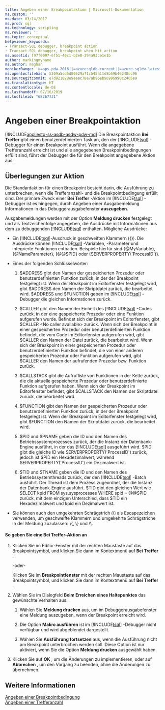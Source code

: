 ```yaml
---
title: Angeben einer Breakpointaktion | Microsoft-Dokumentation
ms.custom: ''
ms.date: 03/14/2017
ms.prod: sql
ms.technology: scripting
ms.reviewer: ''
ms.topic: conceptual
helpviewer_keywords:
- Transact-SQL debugger, breakpoint action
- Transact-SQL debugger, breakpoint when hit action
ms.assetid: f97f0097-6f51-40c1-b2e0-294a93ce1e1b
author: markingmyname
ms.author: maghan
monikerRange: '>=aps-pdw-2016||=azuresqldb-current||=azure-sqldw-latest||>=sql-server-2016||=sqlallproducts-allversions||>=sql-server-linux-2017||=azuresqldb-mi-current'
ms.openlocfilehash: 5209a5cd5d80529a71c545a11d8b59b46248bc96
ms.sourcegitcommit: e7d921828e9eeac78e7ab96eb90996990c2405e9
ms.translationtype: HT
ms.contentlocale: de-DE
ms.lasthandoff: 07/16/2019
ms.locfileid: "68267731"
---
```

# <a name="specify-a-breakpoint-action"></a>Angeben einer Breakpointaktion
[!INCLUDE[appliesto-ss-asdb-asdw-pdw-md](../../includes/appliesto-ss-asdb-asdw-pdw-md.md)]
  Die Breakpointaktion **Bei Treffer** gibt einen benutzerdefinierten Task an, den der [!INCLUDE[tsql](../../includes/tsql-md.md)] -Debugger für einen Breakpoint ausführt. Wenn die angegebene Trefferanzahl erreicht ist und alle angegebenen Breakpointbedingungen erfüllt sind, führt der Debugger die für den Breakpoint angegebene Aktion aus.  
  
##  <a name="BKMK_ActionConsiderations"></a> Überlegungen zur Aktion  
 Die Standardaktion für einen Breakpoint besteht darin, die Ausführung zu unterbrechen, wenn die Trefferanzahl- und die Breakpointbedingung erfüllt sind. Der primäre Zweck einer **Bei Treffer** -Aktion im [!INCLUDE[tsql](../../includes/tsql-md.md)] -Debugger ist es hingegen, durch Angeben einer Ausgabemeldung Informationen in das Debuggerausgabefenster **auszugeben**.  
  
 Ausgabemeldungen werden mit der Option **Meldung drucken** festgelegt und als Textzeichenfolge angegeben, die Ausdrücke mit Informationen aus dem zu debuggenden [!INCLUDE[tsql](../../includes/tsql-md.md)] enthalten. Mögliche Ausdrücke:  
  
-   Ein [!INCLUDE[tsql](../../includes/tsql-md.md)]-Ausdruck in geschweiften Klammern ({}). Die Ausdrücke können [!INCLUDE[tsql](../../includes/tsql-md.md)] -Variablen, -Parameter und integrierte Funktionen enthalten. Beispiele hierfür sind {@MyVariable}, {@NameParameter}, {@@SPID} oder {SERVERPROPERTY('ProcessID')}.  
  
-   Eines der folgenden Schlüsselwörter:  
  
    1.  $ADDRESS gibt den Namen der gespeicherten Prozedur oder benutzerdefinierten Funktion zurück, in der der Breakpoint festgelegt ist. Wenn der Breakpoint im Editorfenster festgelegt wird, gibt $ADDRESS den Namen der Skriptdatei zurück, die bearbeitet wird. $ADDRESS und $FUNCTION geben im [!INCLUDE[tsql](../../includes/tsql-md.md)] -Debugger die gleichen Informationen zurück.  
  
    2.  $CALLER gibt den Namen der Einheit des [!INCLUDE[tsql](../../includes/tsql-md.md)] -Codes zurück, in der eine gespeicherte Prozedur oder eine Funktion aufgerufen wurde. Befindet sich der Breakpoint im Editorfenster, gibt $CALLER \<No caller available> zurück. Wenn sich der Breakpoint in einer gespeicherten Prozedur oder benutzerdefinierten Funktion befindet, die vom Code im Editorfenster aufgerufen wird, gibt $CALLER den Namen der Datei zurück, die bearbeitet wird. Wenn sich der Breakpoint in einer gespeicherten Prozedur oder benutzerdefinierten Funktion befindet, die von einer anderen gespeicherten Prozedur oder Funktion aufgerufen wird, gibt $CALLER den Namen der aufrufenden Prozedur bzw. Funktion zurück.  
  
    3.  $CALLSTACK gibt die Aufrufliste von Funktionen in der Kette zurück, die die aktuelle gespeicherte Prozedur oder benutzerdefinierte Funktion aufgerufen haben. Wenn sich der Breakpoint im Editorfenster befindet, gibt $CALLSTACK den Namen der Skriptdatei zurück, die bearbeitet wird.  
  
    4.  $FUNCTION gibt den Namen der gespeicherten Prozedur oder benutzerdefinierten Funktion zurück, in der der Breakpoint festgelegt ist. Wenn der Breakpoint im Editorfenster festgelegt wird, gibt $FUNCTION den Namen der Skriptdatei zurück, die bearbeitet wird.  
  
    5.  $PID und $PNAME geben die ID und den Namen des Betriebssystemprozesses zurück, der die Instanz der Datenbank-Engine ausführt, in der das [!INCLUDE[tsql](../../includes/tsql-md.md)] ausgeführt wird. $PID gibt die gleiche ID wie SERVERPROPERTY('ProcessID') zurück, jedoch ist $PID ein Hexadezimalwert, während SERVERPROPERTY('ProcessID') ein Dezimalwert ist.  
  
    6.  $TID und $TNAME geben die ID und den Namen des Betriebssystemthreads zurück, der den [!INCLUDE[tsql](../../includes/tsql-md.md)] -Batch ausführt. Der Thread ist dem Prozess zugeordnet, der die Instanz der Datenbank-Engine ausführt. $TID gibt den gleichen Wert wie SELECT kpid FROM sys.sysprocesses WHERE spid = @@SPID zurück, mit dem einzigen Unterschied, dass $TID ein Hexadezimalwert und kpid ein Dezimalwert ist.  
  
-   Sie können auch den umgekehrten Schrägstrich (\\) als Escapezeichen verwenden, um geschweifte Klammern und umgekehrte Schrägstriche in der Meldung zuzulassen: \\{, \\} und \\\\.  
  
#### <a name="to-specify-a-when-hit-action"></a>So geben Sie eine Bei Treffer-Aktion an  
  
1.  Klicken Sie im Editor-Fenster mit der rechten Maustaste auf das Breakpointsymbol, und klicken Sie dann im Kontextmenü auf **Bei Treffer** .  
  
     -oder-  
  
     Klicken Sie im **Breakpointfenster** mit der rechten Maustaste auf das Breakpointsymbol, und klicken Sie dann im Kontextmenü auf **Bei Treffer** .  
  
2.  Wählen Sie im Dialogfeld **Beim Erreichen eines Haltepunktes** das gewünschte Verhalten aus:  
  
    1.  Wählen Sie **Meldung drucken** aus, um im Debuggerausgabefenster eine Meldung auszugeben, wenn der Breakpoint erreicht wird.  
  
    2.  Die Option **Makro ausführen** ist im [!INCLUDE[tsql](../../includes/tsql-md.md)] -Debugger nicht verfügbar und wird abgeblendet dargestellt.  
  
    3.  Wählen Sie **Ausführung fortsetzen** aus, wenn die Ausführung nicht am Breakpoint unterbrochen werden soll. Diese Option ist nur aktiviert, wenn Sie die Option **Meldung drucken** ausgewählt haben.  
  
3.  Klicken Sie auf **OK** , um die Änderungen zu implementieren, oder auf **Abbrechen** , um den Vorgang zu beenden, ohne die Änderungen zu übernehmen.  
  
## <a name="see-also"></a>Weitere Informationen  
 [Angeben einer Breakpointbedingung](../../relational-databases/scripting/specify-a-breakpoint-condition.md)   
 [Angeben einer Trefferanzahl](../../relational-databases/scripting/specify-a-hit-count.md)  
